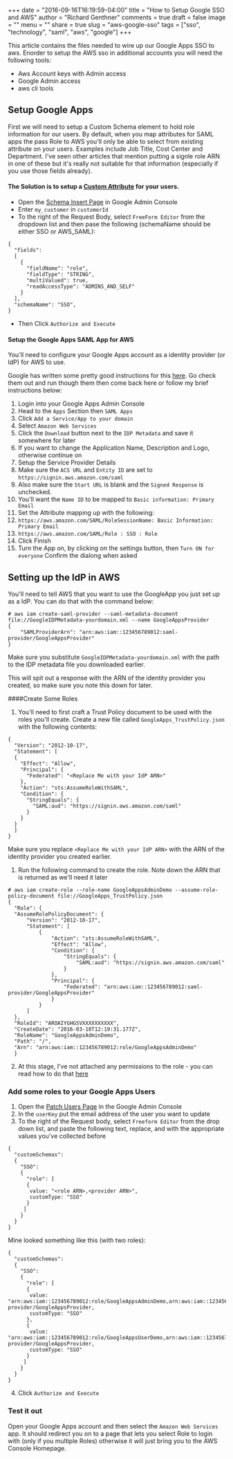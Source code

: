 +++
date = "2016-09-16T16:19:59-04:00"
title = "How to Setup Google SSO and AWS"
author = "Richard Genthner"
comments = true
draft = false
image = ""
menu = ""
share = true
slug = "aws-google-sso"
tags = ["sso", "technology", "saml", "aws", "google"]
+++

This article contains the files needed to wire up our Google Apps SSO to aws. Enorder to setup the AWS sso in additional accounts you will need the following tools:

- Aws Account keys with Admin access
- Google Admin access
- aws cli tools

## Setup Google Apps
First we will need to setup a Custom Schema element to hold role information for our users. By default, when you map attributes for SAML apps the pass Role to AWS you'll only be able to select from existing attribute on your users.
Examples include Job Title, Cost Center and Department. I've seen other articles that mention putting a signle role ARN in one of these but it's really not suitable for that information (especially if you use those fields already).

#### The Solution is to setup a [Custom Attribute](https://support.google.com/a/answer/6327792?hl=en) for your users.
* Open the [Schema Insert Page](https://developers.google.com/admin-sdk/directory/v1/reference/schemas/insert#try-it) in Google Admin Console
* Enter `my_customer` in `customerId`
* To the right of the Request Body, select `FreeForm Editor` from the dropdown list and then pase the following (schemaName should be either SSO or AWS_SAML):

```
{
  "fields":
  [
    {
      "fieldName": "role",
      "fieldType": "STRING",
      "multiValued": true,
      "readAccessType": "ADMINS_AND_SELF"
    }
  ],
  "schemaName": "SSO",
}
```

* Then Click `Authorize and Execute`

#### Setup the Google Apps SAML App for AWS
You'll need to configure your Google Apps account as a identity provider (or IdP) for AWS to use.

Google has written some pretty good instructions for this [here](https://support.google.com/a/answer/6194963?hl=en). Go check them out and run though them then come back here or follow my brief instructions below:

1. Login into your Google Apps Admin Console
2. Head to the `Apps` Section then `SAML Apps`
3. Click `Add a Service/App to your domain`
4. Select `Amazon Web Services`
5. Click the `Download` button next to the `IDP Metadata` and save it somewhere for later
6. If you want to change the Application Name, Description and Logo, otherwise continue on
7. Setup the Service Provider Details
8. Make sure the `ACS URL` and `Entity ID` are set to `https://signin.aws.amazon.com/saml`
9. Also make sure the `Start URL` is blank and the `Signed Response` is unchecked.
10. You'll want the `Name ID` to be mapped to `Basic information: Primary Email`
11. Set the Attribute mapping up with the following:
12. `https://aws.amazon.com/SAML/RoleSessionName: Basic Information: Primary Email`
13. `https://aws.amazon.com/SAML/Role : SSO : Role`
14. Click Finish
15. Turn the App on, by clicking on the settings button, then `Turn ON for everyone` Confirm the dialong when asked


## Setting up the IdP in AWS
You'll need to tell AWS that you want to use the GoogleApp you just set up as a IdP.
You can do that with the command below:

```
# aws iam create-saml-provider --saml-metadata-document file://GoogleIDPMetadata-yourdomain.xml --name GoogleAppsProvider
{
    "SAMLProviderArn": "arn:aws:iam::123456789012:saml-provider/GoogleAppsProvider"
}
```
Make sure you substitute `GoogleIDPMetadata-yourdomain.xml` with the path to the IDP metadata file you downloaded earlier.

This will spit out a response with the ARN of the identity provider you created, so make sure you note this down for later.

####Create Some Roles
1. You'll need to first craft a Trust Policy document to be used with the roles you'll create. Create a new file called `GoogleApps_TrustPolicy.json` with the following contents:

```
{
  "Version": "2012-10-17",
  "Statement": [
  {
    "Effect": "Allow",
    "Principal": {
      "Federated": "<Replace Me with your IdP ARN>"
    },
    "Action": "sts:AssumeRoleWithSAML",
    "Condition": {
      "StringEquals": {
        "SAML:aud": "https://signin.aws.amazon.com/saml"
      }
    }
  }
  ]
}
```
Make sure you replace `<Replace Me with your IdP ARN>` with the ARN of the identity provider you created earlier.

1. Run the following command to create the role. Note down the ARN that is returned as we'll need it later

```
# aws iam create-role --role-name GoogleAppsAdminDemo --assume-role-policy-document file://GoogleApps_TrustPolicy.json
{
  "Role": {
  "AssumeRolePolicyDocument": {
      "Version": "2012-10-17",
      "Statement": [
          {
              "Action": "sts:AssumeRoleWithSAML",
              "Effect": "Allow",
              "Condition": {
                  "StringEquals": {
                      "SAML:aud": "https://signin.aws.amazon.com/saml"
                  }
              },
              "Principal": {
                  "Federated": "arn:aws:iam::123456789012:saml-provider/GoogleAppsProvider"
              }
          }
      ]
  },
  "RoleId": "AROAIYGHGSVXXXXXXXXXX",
  "CreateDate": "2016-03-10T12:19:31.177Z",
  "RoleName": "GoogleAppsAdminDemo",
  "Path": "/",
  "Arn": "arn:aws:iam::123456789012:role/GoogleAppsAdminDemo"
  }

```

2. At this stage, I've not attached any permissions to the role - you can read how to do that [here](http://docs.aws.amazon.com/IAM/latest/UserGuide/id_roles_manage_modify.html#d0e18315)


### Add some roles to your Google Apps Users
1. Open the [Patch Users Page](https://developers.google.com/admin-sdk/directory/v1/reference/users/patch#try-it) in the Google Admin Console
2. In the `userKey` put the email address of the user you want to update
3. To the right of the Request body, select `Freeform Editor` from the drop down list, and paste the following text, replace, and with the appropriate values you've collected before

```
{
  "customSchemas":
  {
    "SSO":
    {
      "role": [
      {
       value: "<role ARN>,<provider ARN>",
       customType: "SSO"
      }
     ]
    }
  }
}

```

Mine looked something like this (with two roles):

```
{
  "customSchemas":
  {
    "SSO":
    {
      "role": [
      {
       value: "arn:aws:iam::123456789012:role/GoogleAppsAdminDemo,arn:aws:iam::123456789012:saml-provider/GoogleAppsProvider,
       customType: "SSO"
      },
      {
       value: "arn:aws:iam::123456789012:role/GoogleAppsUserDemo,arn:aws:iam::123456789012:saml-provider/GoogleAppsProvider,
       customType: "SSO"
      }
     ]
    }
  }
}
```
4. Click `Authorize and Execute`

### Test it out
Open your Google Apps account and then select the `Amazon Web Services` app. It should redirect you on to a page that lets you select Role to login with (only if you multiple Roles) otherwise it will just bring you to the AWS Console Homepage.
